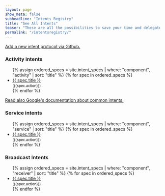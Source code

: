 ```yaml
---
layout: page
show_meta: false
subheadline: "Intents Registry"
title: "See All Intents"
teaser: "These are all the possibilities to save your time and delegate to other apps."
permalink: "/intentsregistry/"
---
```

<a href="https://github.com/openintents/openintents.github.io/blob/master/README.md#intent-specification-for-writers">Add a new intent protocol via Github.</a>
<h3>Activity intents</h3>
<ul>
    {% assign ordered_specs = site.intent_specs | where: "component", "activity" | sort: "title" %}
    {% for spec in ordered_specs %}
    <li><a href="{{ site.url }}/action/{{ spec.action | slugify  }}/{{ spec.name }}">{{ spec.title }}</a> <br/><small>({{spec.action}})</small></li>
    {% endfor %}
</ul>
<a href="https://developer.android.com/guide/components/intents-common.html">Read also Google's documentation about common intents.</a>

<h3>Service intents</h3>
<ul>
    {% assign ordered_specs = site.intent_specs | where: "component", "service" | sort: "title" %}
    {% for spec in ordered_specs %}
    <li><a href="{{ site.url }}/service/{{ spec.name | slugify  }}/{{ spec.name }}">{{ spec.title }}</a> <br/><small>({{spec.action}})</small></li>
    {% endfor %}
</ul>

<h3>Broadcast Intents</h3>
<ul>
    {% assign ordered_specs = site.intent_specs | where: "component", "receiver" | sort: "title" %}
    {% for spec in ordered_specs %}
    <li><a href="{{ site.url }}/broadcast/{{ spec.name | slugify  }}/{{ spec.name }}">{{ spec.title }}</a> <br/><small>({{spec.action}})</small></li>
    {% endfor %}
</ul>
